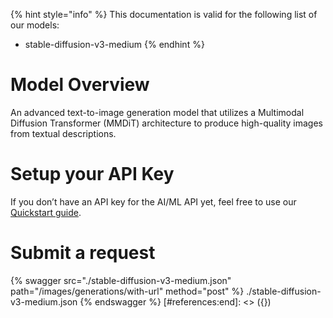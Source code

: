 [#references:start]: <> ({ "template": "openapi" })
{% hint style="info" %}
This documentation is valid for the following list of our models:
* stable-diffusion-v3-medium
{% endhint %}

# Model Overview
An advanced text-to-image generation model that utilizes a Multimodal Diffusion Transformer (MMDiT) architecture to produce high-quality images from textual descriptions.

# Setup your API Key
If you don’t have an API key for the AI/ML API yet, feel free to use our [Quickstart guide](https://docs.aimlapi.com/quickstart/setting-up).

# Submit a request
{% swagger src="./stable-diffusion-v3-medium.json" path="/images/generations/with-url" method="post" %}
./stable-diffusion-v3-medium.json
{% endswagger %}
[#references:end]: <> ({})